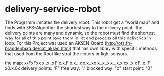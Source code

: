 # delivery-service-robot
The Programm imitates the delivery robot. This robot get a "world map" and finds with BFS-Algorithm the shortest way to the delivery point.
The delivery points are many and dynamic, so the robot must find the shortest way for all of this point save them in list and process all this deliveries in loop.
For this Project was used an AKSEN-Board (http://ots.fh-brandenburg.de/cat_aksen.html) that has own libary with specific methods that used from the Root like strat the motors or light sensors. 

the map:  xxFxFxx
          x..x..x
          F.x.x.F
          x.x...x
          x.x..xx
          x..x..x
          x...x.x
          xx..x.x
          F..x..F
          x0.x.0x
delivery points: "F"
free way: "."
blocked way: "x"
start point: "0"
